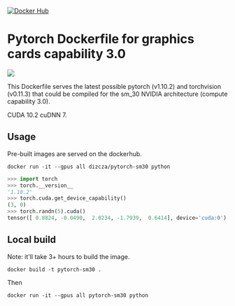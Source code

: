 [![Docker Hub](http://dockeri.co/image/dizcza/pytorch-sm30)](https://hub.docker.com/r/dizcza/pytorch-sm30/)

# Pytorch Dockerfile for graphics cards capability 3.0

[![](https://img.shields.io/docker/image-size/dizcza/pytorch-sm30/latest?label=latest)](https://hub.docker.com/r/dizcza/pytorch-sm30/tags)

This Dockerfile serves the latest possible pytorch (v1.10.2) and torchvision (v0.11.3) that could be compiled for the sm\_30 NVIDIA architecture (compute capability 3.0).

CUDA 10.2 cuDNN 7.

## Usage

Pre-built images are served on the dockerhub.

```
docker run -it --gpus all dizcza/pytorch-sm30 python
```

```python
>>> import torch
>>> torch.__version__
'1.10.2'
>>> torch.cuda.get_device_capability()
(3, 0)
>>> torch.randn(5).cuda()
tensor([ 0.8824, -0.0490,  2.0234, -1.7939,  0.6414], device='cuda:0')
```

## Local build

Note: it'll take 3+ hours to build the image.

```
docker build -t pytorch-sm30 .
```

Then

```
docker run -it --gpus all pytorch-sm30 python
```

